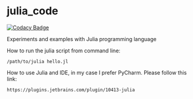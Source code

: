 # julia_code

[![Codacy Badge](https://api.codacy.com/project/badge/Grade/4468f1e28a8c47ea945bebceb9e2ce42)](https://app.codacy.com/app/BurhanH/julia_code?utm_source=github.com&utm_medium=referral&utm_content=BurhanH/julia_code&utm_campaign=Badge_Grade_Dashboard)

Experiments and examples with Julia programming language

How to run the julia script from command line:

``/path/to/julia hello.jl``

How to use Julia and IDE, in my case I prefer PyCharm.
Please follow this link:

``https://plugins.jetbrains.com/plugin/10413-julia``

